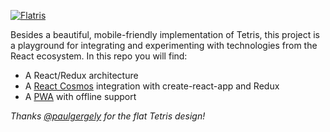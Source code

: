 [![Flatris](https://cloud.githubusercontent.com/assets/250750/6101303/f1de45b4-afef-11e4-9040-7a4b99c08a7c.png)](https://skidding.github.io/flatris/)

Besides a beautiful, mobile-friendly implementation of Tetris, this project is a playground for
integrating and experimenting with technologies from the React ecosystem.
In this repo you will find:

- A React/Redux architecture
- A [React Cosmos](https://github.com/react-cosmos/react-cosmos) integration with create-react-app and Redux
- A [PWA](https://developers.google.com/web/progressive-web-apps/) with offline support

*Thanks [@paulgergely](https://twitter.com/paulgergely) for the flat Tetris design!*
